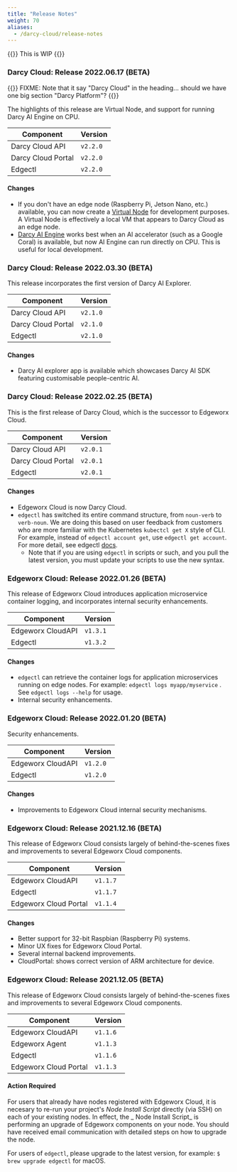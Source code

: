 ```yaml
---
title: "Release Notes"
weight: 70
aliases:
  - /darcy-cloud/release-notes
---
```


{{<alert style="warning">}}
This is WIP
{{</alert>}}

### Darcy Cloud: Release 2022.06.17 (BETA)

{{<alert style="danger">}}
  FIXME: Note that it say "Darcy Cloud" in the heading... should we have one big section "Darcy Platform"?
{{</alert>}}

The highlights of this release are Virtual Node, and support for running Darcy AI Engine on CPU.

| Component          | Version  |
| ------------------ |----------|
| Darcy Cloud API    | `v2.2.0` |
| Darcy Cloud Portal | `v2.2.0` |
| Edgectl            | `v2.2.0` |

#### Changes

* If you don't have an edge node (Raspberry Pi, Jetson Nano, etc.) available, you can now create
  a [Virtual Node](/docs/cloud/portal/nodes/virtual-node/) for development purposes. A Virtual Node is effectively a local VM that appears
  to Darcy Cloud as an edge node.
* [Darcy AI Engine](/docs/ai/) works best when an AI accelerator (such as a Google Coral) is available, but now
  AI Engine can run directly on CPU. This is useful for local development.

### Darcy Cloud: Release 2022.03.30 (BETA)

This release incorporates the first version of Darcy AI Explorer.

| Component          | Version  |
| ------------------ | -------- |
| Darcy Cloud API    | `v2.1.0` |
| Darcy Cloud Portal | `v2.1.0` |
| Edgectl            | `v2.1.0` |

#### Changes

* Darcy AI explorer app is available which showcases Darcy AI SDK featuring customisable
  people-centric AI.

### Darcy Cloud: Release 2022.02.25 (BETA)

This is the first release of Darcy Cloud, which is the successor to Edgeworx Cloud.

| Component          | Version  |
| ------------------ | -------- |
| Darcy Cloud API    | `v2.0.1` |
| Darcy Cloud Portal | `v2.0.1` |
| Edgectl            | `v2.0.1` |

#### Changes

* Edgeworx Cloud is now Darcy Cloud.
* `edgectl` has switched its entire command structure, from `noun-verb` to `verb-noun`. We are doing
  this based on user feedback from customers who are more familiar with the
  Kubernetes `kubectcl get X` style of CLI. For example, instead of `edgectl account get`,
  use `edgectl get account`. For more detail, see edgectl [docs](/docs/cloud/edgectl/deploy-an-app).
  * Note that if you are using `edgectl` in scripts or such, and you pull the latest version, you
    must update your scripts to use the new syntax.

### Edgeworx Cloud: Release 2022.01.26 (BETA)

This release of Edgeworx Cloud introduces application microservice container logging, and
incorporates internal security enhancements.

| Component         | Version  |
| ----------------- | -------- |
| Edgeworx CloudAPI | `v1.3.1` |
| Edgectl           | `v1.3.2` |

#### Changes

* `edgectl` can retrieve the container logs for application microservices running on edge nodes. For
  example: `edgectl logs myapp/myservice` . See `edgectl logs --help` for usage.
* Internal security enhancements.

### Edgeworx Cloud: Release 2022.01.20 (BETA)

Security enhancements.

| Component         | Version  |
| ----------------- | -------- |
| Edgeworx CloudAPI | `v1.2.0` |
| Edgectl           | `v1.2.0` |

#### Changes

* Improvements to Edgeworx Cloud internal security mechanisms.

### Edgeworx Cloud: Release 2021.12.16 (BETA)

This release of Edgeworx Cloud consists largely of behind-the-scenes fixes and improvements to
several Edgeworx Cloud components.

| Component             | Version  |
| --------------------- | -------- |
| Edgeworx CloudAPI     | `v1.1.7` |
| Edgectl               | `v1.1.7` |
| Edgeworx Cloud Portal | `v1.1.4` |

#### Changes

* Better support for 32-bit Raspbian (Raspberry Pi) systems.
* Minor UX fixes for Edgeworx Cloud Portal.
* Several internal backend improvements.
* CloudPortal: shows correct version of ARM architecture for device.

### Edgeworx Cloud: Release 2021.12.05 (BETA)

This release of Edgeworx Cloud consists largely of behind-the-scenes fixes and improvements to
several Edgeworx Cloud components.

| Component             | Version  |
| --------------------- | -------- |
| Edgeworx CloudAPI     | `v1.1.6` |
| Edgeworx Agent        | `v1.1.3` |
| Edgectl               | `v1.1.6` |
| Edgeworx Cloud Portal | `v1.1.3` |

#### Action Required

For users that already have nodes registered with Edgeworx Cloud, it is necesary to re-run your
project's _Node Install Script_ directly (via SSH) on each of your existing nodes. In effect, the _
Node Install Script_ is performing an upgrade of Edgeworx components on your node. You should have
received email communication with detailed steps on how to upgrade the node.

For users of `edgectl`, please upgrade to the latest version, for example: `$ brew upgrade edgectl`
for macOS.
